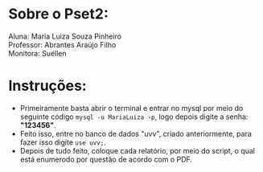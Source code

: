 # Sobre o Pset2:
Aluna: Maria Luiza Souza Pinheiro  
Professor: Abrantes Araújo Filho  
Monitora: Suéllen   

# Instruções: 
* Primeiramente basta abrir o terminal e entrar no mysql por meio do seguinte código `mysql -u MariaLuiza -p`, logo depois digite a senha: **"123456"**.   
* Feito isso, entre no banco de dados "uvv", criado anteriormente, para fazer isso digite `use uvv;`.   
* Depois de tudo feito, coloque cada relatório, por meio do script, o qual está enumerodo por questão de acordo com o PDF. 
